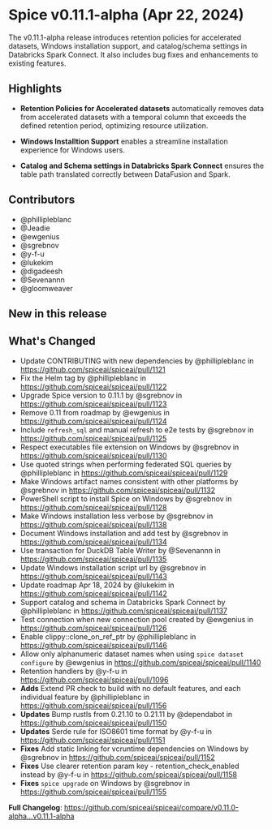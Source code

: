 # Spice v0.11.1-alpha (Apr 22, 2024)

The v0.11.1-alpha release introduces retention policies for accelerated datasets, Windows installation support, and catalog/schema settings in Databricks Spark Connect. It also includes bug fixes and enhancements to existing features.

## Highlights

- **Retention Policies for Accelerated datasets** automatically removes data from accelerated datasets with a temporal column that exceeds the defined retention period, optimizing resource utilization.

- **Windows Installtion Support** enables a streamline installation experience for Windows users.

- **Catalog and Schema settings in Databricks Spark Connect** ensures the table path translated correctly between DataFusion and Spark.


## Contributors

- @phillipleblanc
- @Jeadie
- @ewgenius
- @sgrebnov
- @y-f-u
- @lukekim
- @digadeesh
- @Sevenannn
- @gloomweaver

## New in this release

## What's Changed
- Update CONTRIBUTING with new dependencies by @phillipleblanc in https://github.com/spiceai/spiceai/pull/1121
- Fix the Helm tag by @phillipleblanc in https://github.com/spiceai/spiceai/pull/1122
- Upgrade Spice version to 0.11.1 by @sgrebnov in https://github.com/spiceai/spiceai/pull/1123
- Remove 0.11 from roadmap by @ewgenius in https://github.com/spiceai/spiceai/pull/1124
- Include `refresh_sql` and manual refresh to e2e tests by @sgrebnov in https://github.com/spiceai/spiceai/pull/1125
- Respect executables file extension on Windows by @sgrebnov in https://github.com/spiceai/spiceai/pull/1130
- Use quoted strings when performing federated SQL queries by @phillipleblanc in https://github.com/spiceai/spiceai/pull/1129
- Make Windows artifact names consistent with other platforms by @sgrebnov in https://github.com/spiceai/spiceai/pull/1132
- PowerShell script to install Spice on Windows by @sgrebnov in https://github.com/spiceai/spiceai/pull/1128
- Make Windows installation less verbose by @sgrebnov in https://github.com/spiceai/spiceai/pull/1138
- Document Windows installation and add test by @sgrebnov in https://github.com/spiceai/spiceai/pull/1134
- Use transaction for DuckDB Table Writer by @Sevenannn in https://github.com/spiceai/spiceai/pull/1135
- Update Windows installation script url by @sgrebnov in https://github.com/spiceai/spiceai/pull/1143
- Update roadmap Apr 18, 2024 by @lukekim in https://github.com/spiceai/spiceai/pull/1142
- Support catalog and schema in Databricks Spark Connect by @phillipleblanc in https://github.com/spiceai/spiceai/pull/1137
- Test connection when new connection pool created by @ewgenius in https://github.com/spiceai/spiceai/pull/1126
- Enable clippy::clone_on_ref_ptr by @phillipleblanc in https://github.com/spiceai/spiceai/pull/1146
- Allow only alphanumeric dataset names when using `spice dataset configure` by @ewgenius in https://github.com/spiceai/spiceai/pull/1140
- Retention handlers by @y-f-u in https://github.com/spiceai/spiceai/pull/1096
- **Adds** Extend PR check to build with no default features, and each individual feature by @phillipleblanc in https://github.com/spiceai/spiceai/pull/1156
- **Updates** Bump rustls from 0.21.10 to 0.21.11 by @dependabot in https://github.com/spiceai/spiceai/pull/1150
- **Updates** Serde rule for ISO8601 time format by @y-f-u in https://github.com/spiceai/spiceai/pull/1151
- **Fixes** Add static linking for vcruntime dependencies on Windows by @sgrebnov in https://github.com/spiceai/spiceai/pull/1152
- **Fixes** Use clearer retention param key - retention_check_enabled instead by @y-f-u in https://github.com/spiceai/spiceai/pull/1158
- **Fixes** `spice upgrade` on Windows by @sgrebnov in https://github.com/spiceai/spiceai/pull/1155

**Full Changelog**: https://github.com/spiceai/spiceai/compare/v0.11.0-alpha...v0.11.1-alpha

